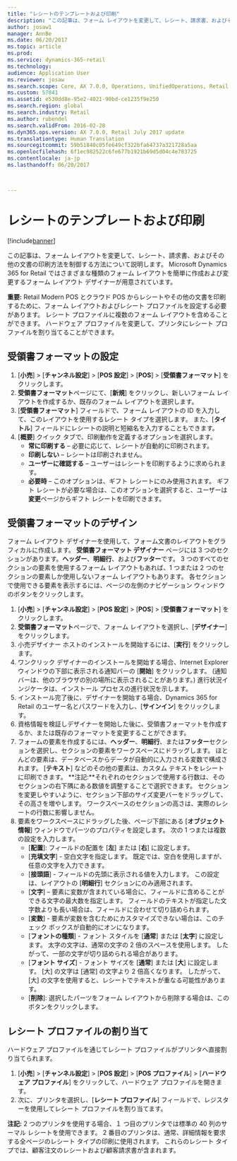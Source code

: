 ```yaml
---
title: "レシートのテンプレートおよび印刷"
description: "この記事は、フォーム レイアウトを変更して、レシート、請求書、およびその他の文書の印刷方法を制御する方法について説明します。 Microsoft Dynamics 365 for Retail ではさまざまな種類のフォーム レイアウトを簡単に作成および変更するフォーム レイアウト デザイナーが用意されています。"
author: josaw1
manager: AnnBe
ms.date: 06/20/2017
ms.topic: article
ms.prod: 
ms.service: dynamics-365-retail
ms.technology: 
audience: Application User
ms.reviewer: josaw
ms.search.scope: Core, AX 7.0.0, Operations, UnifiedOperations, Retail
ms.custom: 57841
ms.assetid: e530dd8e-95e2-4021-90bd-ce1235f9e250
ms.search.region: global
ms.search.industry: Retail
ms.author: rubendel
ms.search.validFrom: 2016-02-28
ms.dyn365.ops.version: AX 7.0.0, Retail July 2017 update
ms.translationtype: Human Translation
ms.sourcegitcommit: 59b51840c05fe649cf322bfa64737a321728a5aa
ms.openlocfilehash: 6f1ec982522c6fe677b1921b69d5d04c4e783725
ms.contentlocale: ja-jp
ms.lasthandoff: 06/20/2017



---
```


# <a name="receipt-templates-and-printing"></a>レシートのテンプレートおよび印刷

[!include[banner](includes/banner.md)]


この記事は、フォーム レイアウトを変更して、レシート、請求書、およびその他の文書の印刷方法を制御する方法について説明します。 Microsoft Dynamics 365 for Retail ではさまざまな種類のフォーム レイアウトを簡単に作成および変更するフォーム レイアウト デザイナーが用意されています。

**重要:** Retail Modern POS とクラウド POS からレシートやその他の文書を印刷するために、フォーム レイアウトおよびレシート プロファイルを設定する必要があります。 レシート プロファイルに複数のフォーム レイアウトを含めることができます。 ハードウェア プロファイルを変更して、プリンタにレシート プロファイルを割り当てることができます。

## <a name="set-up-a-receipt-format"></a>受領書フォーマットの設定
1.  [**小売**] &gt; [**チャンネル設定**] &gt; [**POS 設定**] &gt; [**POS**] &gt; [**受領書フォーマット**] をクリックします。
2.  **受領書フォーマット**ページにて、[**新規**] をクリックし、新しいフォーム レイアウトを作成するか、既存のフォーム レイアウトを選択します。
3.  [**受領書フォーマット**] フィールドで、フォーム レイアウトの ID を入力して、このレイアウトを使用するレシート タイプを選択します。 また、[**タイトル**] フィールドにレシートの説明と短縮名を入力することもできます。
4.  [**概要**] クイック タブで、印刷動作を定義するオプションを選択します。
    -   **常に印刷する** – 必要に応じて、レシートが自動的に印刷されます。
    -   **印刷しない** – レシートは印刷されません。
    -   **ユーザーに確認する** – ユーザーはレシートを印刷するように求められます。
    -   **必要時** – このオプションは、ギフト レシートにのみ使用されます。 ギフト レシートが必要な場合は、このオプションを選択すると、ユーザーは**変更**ページからギフト レシートを印刷できます。

## <a name="design-a-receipt-format"></a>受領書フォーマットのデザイン
フォーム レイアウト デザイナーを使用して、フォーム文書のレイアウトをグラフィカルに作成します。 **受領書フォーマット デザイナー** ページには 3 つのセクションがあります。**ヘッダー**、**明細行**、および**フッター**です。 3 つのすべてのセクションの要素を使用するフォーム レイアウトもあれば、1 つまたは 2 つのセクションの要素しか使用しないフォーム レイアウトもあります。 各セクションで使用できる要素を表示するには、ページの左側のナビゲーション ウィンドウのボタンをクリックします。

1.  [**小売**] &gt; [**チャンネル設定**] &gt; [**POS 設定**] &gt; [**POS**] &gt; [**受領書フォーマット**] をクリックします。
2.  **受領書フォーマット**ページで、フォーム レイアウトを選択し、[**デザイナー**] をクリックします。
3.  小売デザイナー ホストのインストールを開始するには、[**実行**] をクリックします。
4.  ワンクリック デザイナーのインストールを開始する場合、Internet Explorer ウィンドウの下部に表示される通知バーの [**開始**] をクリックします。 (通知バーは、他のブラウザの別の場所に表示されることがあります。) 進行状況インジケータは、インストール プロセスの進行状況を示します。
5.  インストール完了後に、デザイナーを開始する場合、Dynamics 365 for Retail のユーザー名とパスワードを入力し、[**サインイン**] をクリックします。
6.  資格情報を検証しデザイナーを開始した後に、受領書フォーマットを作成するか、または既存のフォーマットを変更することができます。
7.  フォームの要素を作成するには、**ヘッダー**、**明細行**、または**フッター**セクションを選択し、セクションの要素をワークスペースにドラッグします。 ほとんどの要素は、データベースからデータが自動的に入力される変数で構成されます。 [**テキスト**] などのその他の要素は、カスタム テキストをレシートに印刷できます。 **注記:**それぞれのセクションで使用する行数は、そのセクションの右下隅にある数値を調整することで選択できます。 セクションを変更しやすいように、セクション下部のサイズ変更バーをドラッグして、その高さを増やします。 ワークスペースのセクションの高さは、実際のレシートの行数に影響しません。
8.  要素をワークスペースにドラッグした後、ページ下部にある [**オブジェクト情報**] ウィンドウでパーツのプロパティを設定します。 次の 1 つまたは複数の設定を入力します。
    -   [**配置**]: フィールドの配置を [**左**] または [**右**] に設定します。
    -   [**充填文字**] - 空白文字を指定します。 既定では、空白を使用しますが、任意の文字を入力できます。
    -   [**接頭語**] - フィールドの先頭に表示される値を入力します。 この設定は、レイアウトの [**明細行**] セクションにのみ適用されます。
    -   [**文字**] – 要素に変数が含まれている場合に、フィールドに含めることができる文字の最大数を指定します。 フィールドのテキストが指定した文字数よりも長い場合は、フィールドに合わせて切り詰められます。
    -   [**変数**] - 要素が変数を含むためにカスタマイズできない場合は、このチェック ボックスが自動的にオンになります。
    -   [**フォントの種類**] - フォント スタイルを [**通常**] または [**太字**] に設定します。 太字の文字は、通常の文字の 2 倍のスペースを使用します。 したがって、一部の文字が切り詰められる場合があります。
    -   [**フォント サイズ**] - フォント サイズを [**通常**] または [**大**] に設定します。 [大] の文字は [通常] の文字より 2 倍高くなります。 したがって、[大] の文字を使用すると、レシートでテキストが重なる可能性があります。
    -   [**削除**]: 選択したパーツをフォーム レイアウトから削除する場合は、このボタンをクリックします。

## <a name="assign-receipt-profiles"></a>レシート プロファイルの割り当て
ハードウェア プロファイルを通じてレシート プロファイルがプリンタへ直接割り当てられます。

1.  [**小売**] &gt; [**チャンネル設定**] &gt; [**POS 設定**] &gt; [**POS プロファイル**] &gt; [**ハードウェア プロファイル**] をクリックして、ハードウェア プロファイルを開きます。
2.  次に、プリンタを選択し、[**レシート プロファイル**] フィールドで、レジスターを使用してレシート プロファイルを割り当てます。

**注記:** 2 つのプリンタを使用する場合、１ つ目のプリンタでは標準の 40 列のサーマル レシートを使用できます。 2 番目のプリンタは、通常、詳細情報を要求する全ページのレシート タイプの印刷に使用されます。 これらのレシート タイプでは、顧客注文のレシートおよび顧客請求書が含まれます。




